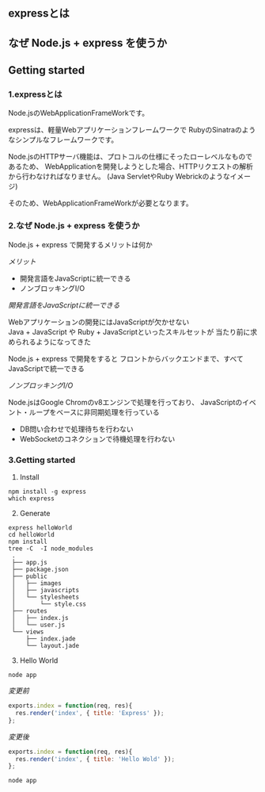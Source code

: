 ## expressとは
## なぜ Node.js + express を使うか
## Getting started
  

### 1.expressとは

Node.jsのWebApplicationFrameWorkです。

expressは、軽量Webアプリケーションフレームワークで
RubyのSinatraのようなシンプルなフレームワークです。  


Node.jsのHTTPサーバ機能は、プロトコルの仕様にそったローレベルなものであるため、
WebApplicationを開発しようとした場合、HTTPリクエストの解析から行わなければなりません。
(Java ServletやRuby Webrickのようなイメージ)

そのため、WebApplicationFrameWorkが必要となります。
  

### 2.なぜ Node.js + express を使うか

Node.js + express で開発するメリットは何か


_メリット_

* 開発言語をJavaScriptに統一できる
* ノンブロッキングI/O


_開発言語をJavaScriptに統一できる_

Webアプリケーションの開発にはJavaScriptが欠かせない  
Java + JavaScript や Ruby + JavaScriptといったスキルセットが
当たり前に求められるようになってきた



Node.js + express で開発をすると
フロントからバックエンドまで、すべてJavaScriptで統一できる


_ノンブロッキングI/O_

Node.jsはGoogle Chromのv8エンジンで処理を行っており、
JavaScriptのイベント・ループをベースに非同期処理を行っている

* DB問い合わせで処理待ちを行わない
* WebSocketのコネクションで待機処理を行わない
  

### 3.Getting started

1. Install

```shell
npm install -g express
which express
```

2. Generate

```shell
express helloWorld
cd helloWorld
npm install
tree -C  -I node_modules
 .
 ├── app.js
 ├── package.json
 ├── public
 │   ├── images
 │   ├── javascripts
 │   └── stylesheets
 │       └── style.css
 ├── routes
 │   ├── index.js
 │   └── user.js
 └── views
     ├── index.jade
     └── layout.jade
```

3. Hello World

```shell
node app
```

_変更前_
```js:routes/index.js
exports.index = function(req, res){
  res.render('index', { title: 'Express' });
};
```

_変更後_
```js:routes/index.js
exports.index = function(req, res){
  res.render('index', { title: 'Hello Wold' });
};
```

```shell
node app
```
